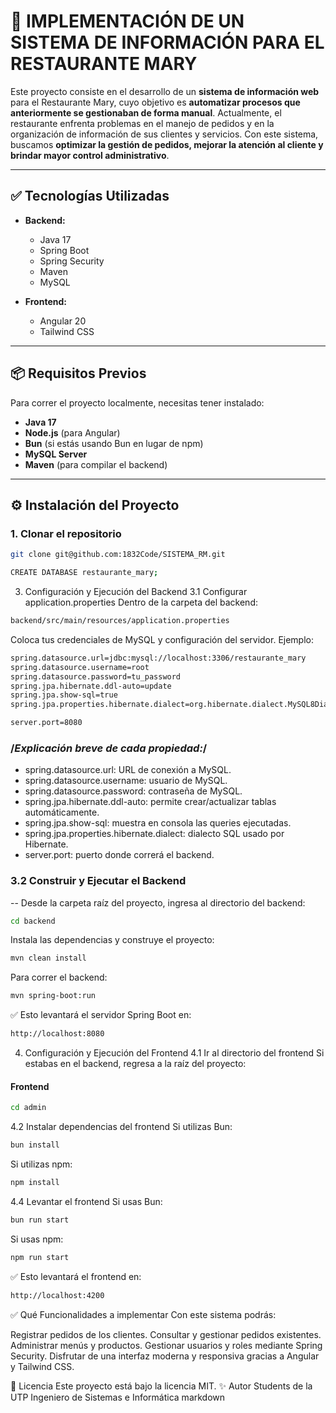 # 🚀 IMPLEMENTACIÓN DE UN SISTEMA DE INFORMACIÓN PARA EL RESTAURANTE MARY

Este proyecto consiste en el desarrollo de un **sistema de información web** para el Restaurante Mary, cuyo objetivo es **automatizar procesos que anteriormente se gestionaban de forma manual**. Actualmente, el restaurante enfrenta problemas en el manejo de pedidos y en la organización de información de sus clientes y servicios. Con este sistema, buscamos **optimizar la gestión de pedidos, mejorar la atención al cliente y brindar mayor control administrativo**.

---

## ✅ Tecnologías Utilizadas

- **Backend:**
  - Java 17
  - Spring Boot
  - Spring Security
  - Maven
  - MySQL

- **Frontend:**
  - Angular 20
  - Tailwind CSS

---

## 📦 Requisitos Previos

Para correr el proyecto localmente, necesitas tener instalado:

- **Java 17**
- **Node.js** (para Angular)
- **Bun** (si estás usando Bun en lugar de npm)
- **MySQL Server**
- **Maven** (para compilar el backend)

---

## ⚙️ Instalación del Proyecto

### 1. Clonar el repositorio

```bash
git clone git@github.com:1832Code/SISTEMA_RM.git
```



```bash
CREATE DATABASE restaurante_mary;
```
3. Configuración y Ejecución del Backend
3.1 Configurar application.properties
Dentro de la carpeta del backend:

```bash
backend/src/main/resources/application.properties
```
Coloca tus credenciales de MySQL y configuración del servidor. Ejemplo:

````bash
spring.datasource.url=jdbc:mysql://localhost:3306/restaurante_mary
spring.datasource.username=root
spring.datasource.password=tu_password
spring.jpa.hibernate.ddl-auto=update
spring.jpa.show-sql=true
spring.jpa.properties.hibernate.dialect=org.hibernate.dialect.MySQL8Dialect

server.port=8080
````
### /*Explicación breve de cada propiedad:*/

- spring.datasource.url: URL de conexión a MySQL.
- spring.datasource.username: usuario de MySQL.
- spring.datasource.password: contraseña de MySQL.
- spring.jpa.hibernate.ddl-auto: permite crear/actualizar tablas automáticamente.
- spring.jpa.show-sql: muestra en consola las queries ejecutadas.
- spring.jpa.properties.hibernate.dialect: dialecto SQL usado por Hibernate.
- server.port: puerto donde correrá el backend.
### 3.2 Construir y Ejecutar el Backend
-- Desde la carpeta raíz del proyecto, ingresa al directorio del backend:


```bash
cd backend
```
Instala las dependencias y construye el proyecto:

```bash
mvn clean install
```
Para correr el backend:

```bash
mvn spring-boot:run
```
✅ Esto levantará el servidor Spring Boot en:

```bash
http://localhost:8080
```
4. Configuración y Ejecución del Frontend
4.1 Ir al directorio del frontend
Si estabas en el backend, regresa a la raíz del proyecto:


#### Frontend

```bash
cd admin
```
4.2 Instalar dependencias del frontend
Si utilizas Bun:

```bash
bun install
```
Si utilizas npm:

```bash
npm install
```

4.4 Levantar el frontend
Si usas Bun:

```bash
bun run start
```
Si usas npm:

```bash
npm run start
```
✅ Esto levantará el frontend en:

```bash
http://localhost:4200
```
✅ Qué Funcionalidades a implementar
Con este sistema podrás:

Registrar pedidos de los clientes.
Consultar y gestionar pedidos existentes.
Administrar menús y productos.
Gestionar usuarios y roles mediante Spring Security.
Disfrutar de una interfaz moderna y responsiva gracias a Angular y Tailwind CSS.
   
📄 Licencia
Este proyecto está bajo la licencia MIT.
✨ Autor
Students de la UTP
Ingeniero de Sistemas e Informática
markdown
> 
